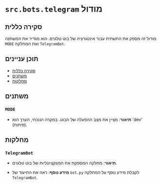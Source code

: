 # `src.bots.telegram` מודול

## סקירה כללית

מודול זה מספק את התשתית עבור אינטגרציה של בוט טלגרם. הוא מגדיר את המשתנה `MODE` ואת המחלקה `TelegramBot`.

## תוכן עניינים

- [סקירה כללית](#סקירה-כללית)
- [משתנים](#משתנים)
- [מחלקות](#מחלקות)

## משתנים

### `MODE`
- **תיאור**: מציין את מצב ההפעלה של הבוט. במקרה הנוכחי, הערך הוא 'dev' (פיתוח).

## מחלקות

### `TelegramBot`

- **תיאור**: מחלקה המספקת את הפונקציונליות של בוט טלגרם.

- **מידע נוסף**: ראה את התיעוד של `bot.py` לקבלת מידע נוסף על המחלקה `TelegramBot`.